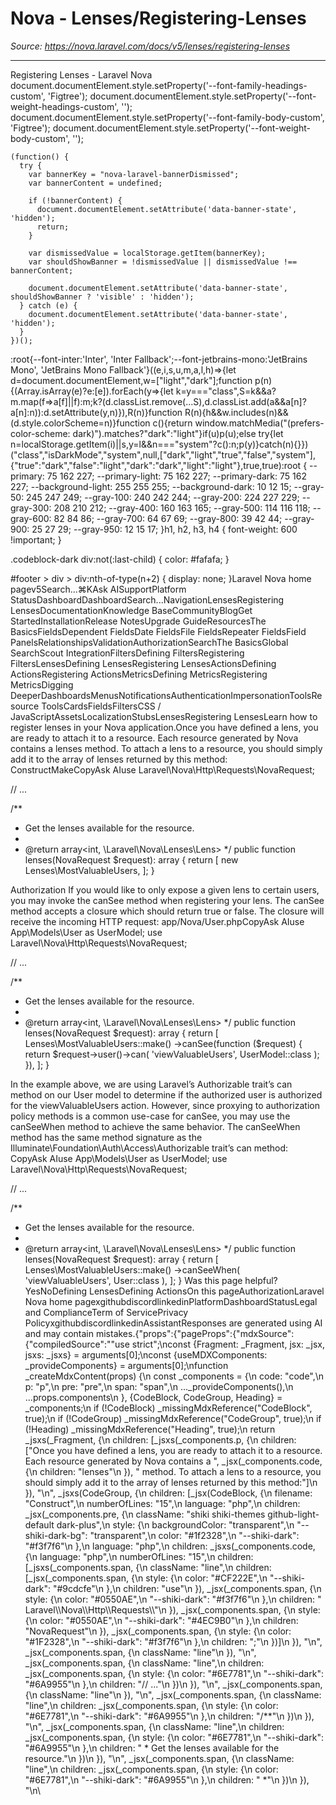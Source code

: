 # Nova - Lenses/Registering-Lenses

*Source: https://nova.laravel.com/docs/v5/lenses/registering-lenses*

---

Registering Lenses - Laravel Nova
              document.documentElement.style.setProperty('--font-family-headings-custom', 'Figtree');
              document.documentElement.style.setProperty('--font-weight-headings-custom', '');
              document.documentElement.style.setProperty('--font-family-body-custom', 'Figtree');
              document.documentElement.style.setProperty('--font-weight-body-custom', '');
            
    (function() {
      try {
        var bannerKey = "nova-laravel-bannerDismissed";
        var bannerContent = undefined;
        
        if (!bannerContent) {
          document.documentElement.setAttribute('data-banner-state', 'hidden');
          return;
        }
        
        var dismissedValue = localStorage.getItem(bannerKey);
        var shouldShowBanner = !dismissedValue || dismissedValue !== bannerContent;
        
        document.documentElement.setAttribute('data-banner-state', shouldShowBanner ? 'visible' : 'hidden');
      } catch (e) {
        document.documentElement.setAttribute('data-banner-state', 'hidden');
      }
    })();
  :root{--font-inter:'Inter', 'Inter Fallback';--font-jetbrains-mono:'JetBrains Mono', 'JetBrains Mono Fallback'}((e,i,s,u,m,a,l,h)=>{let d=document.documentElement,w=["light","dark"];function p(n){(Array.isArray(e)?e:[e]).forEach(y=>{let k=y==="class",S=k&&a?m.map(f=>a[f]||f):m;k?(d.classList.remove(...S),d.classList.add(a&&a[n]?a[n]:n)):d.setAttribute(y,n)}),R(n)}function R(n){h&&w.includes(n)&&(d.style.colorScheme=n)}function c(){return window.matchMedia("(prefers-color-scheme: dark)").matches?"dark":"light"}if(u)p(u);else try{let n=localStorage.getItem(i)||s,y=l&&n==="system"?c():n;p(y)}catch(n){}})("class","isDarkMode","system",null,["dark","light","true","false","system"],{"true":"dark","false":"light","dark":"dark","light":"light"},true,true):root {
    --primary: 75 162 227;
    --primary-light: 75 162 227;
    --primary-dark: 75 162 227;
    --background-light: 255 255 255;
    --background-dark: 10 12 15;
    --gray-50: 245 247 249;
    --gray-100: 240 242 244;
    --gray-200: 224 227 229;
    --gray-300: 208 210 212;
    --gray-400: 160 163 165;
    --gray-500: 114 116 118;
    --gray-600: 82 84 86;
    --gray-700: 64 67 69;
    --gray-800: 39 42 44;
    --gray-900: 25 27 29;
    --gray-950: 12 15 17;
  }h1, h2, h3, h4 {
    font-weight: 600 !important;
}

.codeblock-dark div:not(:last-child) {
    color: #fafafa;
}

#footer > div > div:nth-of-type(n+2) {
    display: none;
}Laravel Nova home pagev5Search...⌘KAsk AISupportPlatform StatusDashboardDashboardSearch...NavigationLensesRegistering LensesDocumentationKnowledge BaseCommunityBlogGet StartedInstallationRelease NotesUpgrade GuideResourcesThe BasicsFieldsDependent FieldsDate FieldsFile FieldsRepeater FieldsField PanelsRelationshipsValidationAuthorizationSearchThe BasicsGlobal SearchScout IntegrationFiltersDefining FiltersRegistering FiltersLensesDefining LensesRegistering LensesActionsDefining ActionsRegistering ActionsMetricsDefining MetricsRegistering MetricsDigging DeeperDashboardsMenusNotificationsAuthenticationImpersonationToolsResource ToolsCardsFieldsFiltersCSS / JavaScriptAssetsLocalizationStubsLensesRegistering LensesLearn how to register lenses in your Nova application.Once you have defined a lens, you are ready to attach it to a resource. Each resource generated by Nova contains a lenses method. To attach a lens to a resource, you should simply add it to the array of lenses returned by this method:
ConstructMakeCopyAsk AIuse Laravel\Nova\Http\Requests\NovaRequest;

// ...

/**
 * Get the lenses available for the resource.
 *
 * @return array&lt;int, \Laravel\Nova\Lenses\Lens&gt;
 */
public function lenses(NovaRequest $request): array
{
    return [
        new Lenses\MostValuableUsers,
    ];
}

​Authorization
If you would like to only expose a given lens to certain users, you may invoke the canSee method when registering your lens. The canSee method accepts a closure which should return true or false. The closure will receive the incoming HTTP request:
app/Nova/User.phpCopyAsk AIuse App\Models\User as UserModel;
use Laravel\Nova\Http\Requests\NovaRequest;

// ...

/**
 * Get the lenses available for the resource.
 *
 * @return array&lt;int, \Laravel\Nova\Lenses\Lens&gt;
 */
public function lenses(NovaRequest $request): array
{
    return [
        Lenses\MostValuableUsers::make()
            -&gt;canSee(function ($request) {
                return $request-&gt;user()-&gt;can(
                    &#x27;viewValuableUsers&#x27;, UserModel::class
                );
            }),
    ];
}

In the example above, we are using Laravel’s Authorizable trait’s can method on our User model to determine if the authorized user is authorized for the viewValuableUsers action. However, since proxying to authorization policy methods is a common use-case for canSee, you may use the canSeeWhen method to achieve the same behavior. The canSeeWhen method has the same method signature as the Illuminate\Foundation\Auth\Access\Authorizable trait’s can method:
CopyAsk AIuse App\Models\User as UserModel;
use Laravel\Nova\Http\Requests\NovaRequest;

// ...

/**
 * Get the lenses available for the resource.
 *
 * @return array&lt;int, \Laravel\Nova\Lenses\Lens&gt;
 */
public function lenses(NovaRequest $request): array
{
    return [
        Lenses\MostValuableUsers::make()
            -&gt;canSeeWhen(
                &#x27;viewValuableUsers&#x27;, User::class
            ),
    ];
}
Was this page helpful?YesNoDefining LensesDefining ActionsOn this pageAuthorizationLaravel Nova home pagexgithubdiscordlinkedinPlatformDashboardStatusLegal and ComplianceTerm of ServicePrivacy PolicyxgithubdiscordlinkedinAssistantResponses are generated using AI and may contain mistakes.{"props":{"pageProps":{"mdxSource":{"compiledSource":"\"use strict\";\nconst {Fragment: _Fragment, jsx: _jsx, jsxs: _jsxs} = arguments[0];\nconst {useMDXComponents: _provideComponents} = arguments[0];\nfunction _createMdxContent(props) {\n  const _components = {\n    code: \"code\",\n    p: \"p\",\n    pre: \"pre\",\n    span: \"span\",\n    ..._provideComponents(),\n    ...props.components\n  }, {CodeBlock, CodeGroup, Heading} = _components;\n  if (!CodeBlock) _missingMdxReference(\"CodeBlock\", true);\n  if (!CodeGroup) _missingMdxReference(\"CodeGroup\", true);\n  if (!Heading) _missingMdxReference(\"Heading\", true);\n  return _jsxs(_Fragment, {\n    children: [_jsxs(_components.p, {\n      children: [\"Once you have defined a lens, you are ready to attach it to a resource. Each resource generated by Nova contains a \", _jsx(_components.code, {\n        children: \"lenses\"\n      }), \" method. To attach a lens to a resource, you should simply add it to the array of lenses returned by this method:\"]\n    }), \"\\n\", _jsxs(CodeGroup, {\n      children: [_jsx(CodeBlock, {\n        filename: \"Construct\",\n        numberOfLines: \"15\",\n        language: \"php\",\n        children: _jsx(_components.pre, {\n          className: \"shiki shiki-themes github-light-default dark-plus\",\n          style: {\n            backgroundColor: \"transparent\",\n            \"--shiki-dark-bg\": \"transparent\",\n            color: \"#1f2328\",\n            \"--shiki-dark\": \"#f3f7f6\"\n          },\n          language: \"php\",\n          children: _jsxs(_components.code, {\n            language: \"php\",\n            numberOfLines: \"15\",\n            children: [_jsxs(_components.span, {\n              className: \"line\",\n              children: [_jsx(_components.span, {\n                style: {\n                  color: \"#CF222E\",\n                  \"--shiki-dark\": \"#9cdcfe\"\n                },\n                children: \"use\"\n              }), _jsx(_components.span, {\n                style: {\n                  color: \"#0550AE\",\n                  \"--shiki-dark\": \"#f3f7f6\"\n                },\n                children: \" Laravel\\\\Nova\\\\Http\\\\Requests\\\\\"\n              }), _jsx(_components.span, {\n                style: {\n                  color: \"#0550AE\",\n                  \"--shiki-dark\": \"#4EC9B0\"\n                },\n                children: \"NovaRequest\"\n              }), _jsx(_components.span, {\n                style: {\n                  color: \"#1F2328\",\n                  \"--shiki-dark\": \"#f3f7f6\"\n                },\n                children: \";\"\n              })]\n            }), \"\\n\", _jsx(_components.span, {\n              className: \"line\"\n            }), \"\\n\", _jsx(_components.span, {\n              className: \"line\",\n              children: _jsx(_components.span, {\n                style: {\n                  color: \"#6E7781\",\n                  \"--shiki-dark\": \"#6A9955\"\n                },\n                children: \"// ...\"\n              })\n            }), \"\\n\", _jsx(_components.span, {\n              className: \"line\"\n            }), \"\\n\", _jsx(_components.span, {\n              className: \"line\",\n              children: _jsx(_components.span, {\n                style: {\n                  color: \"#6E7781\",\n                  \"--shiki-dark\": \"#6A9955\"\n                },\n                children: \"/**\"\n              })\n            }), \"\\n\", _jsx(_components.span, {\n              className: \"line\",\n              children: _jsx(_components.span, {\n                style: {\n                  color: \"#6E7781\",\n                  \"--shiki-dark\": \"#6A9955\"\n                },\n                children: \" * Get the lenses available for the resource.\"\n              })\n            }), \"\\n\", _jsx(_components.span, {\n              className: \"line\",\n              children: _jsx(_components.span, {\n                style: {\n                  color: \"#6E7781\",\n                  \"--shiki-dark\": \"#6A9955\"\n                },\n                children: \" *\"\n              })\n            }), \"\\n\